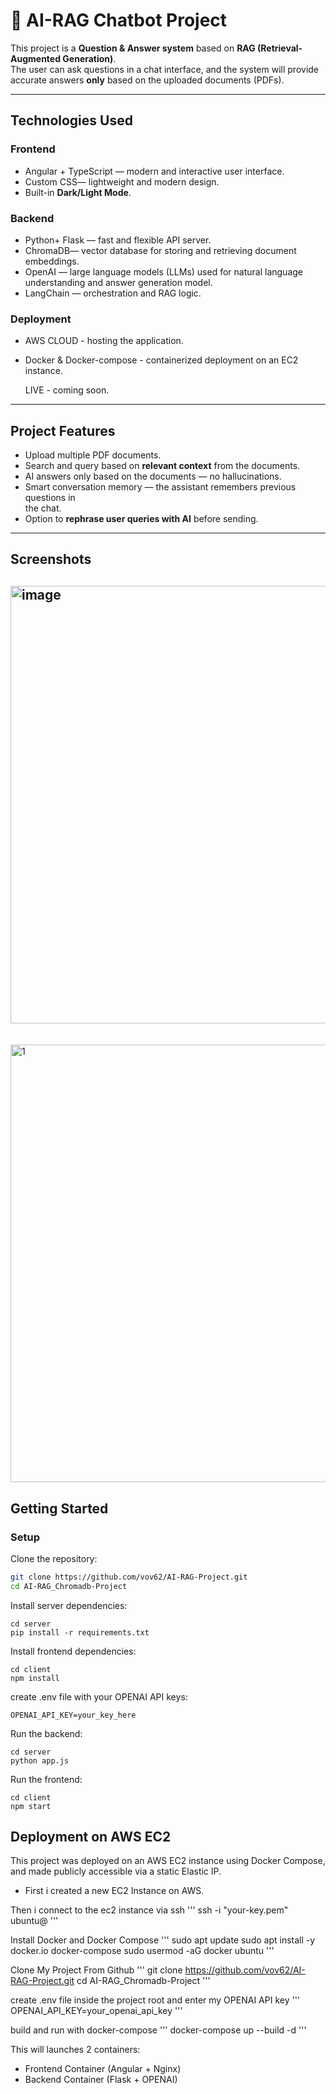 # 🤖 AI-RAG Chatbot Project

This project is a **Question & Answer system** based on **RAG (Retrieval-Augmented Generation)**.  
The user can ask questions in a chat interface, and the system will provide accurate answers **only** based on the uploaded documents (PDFs).

---

## Technologies Used

### Frontend

- Angular + TypeScript — modern and interactive user interface.
- Custom CSS— lightweight and modern design.
- Built-in **Dark/Light Mode**.

### Backend

- Python+ Flask — fast and flexible API server.
- ChromaDB— vector database for storing and retrieving document embeddings.
- OpenAI — large language models (LLMs) used for natural language
  understanding and answer generation model.
- LangChain — orchestration and RAG logic.

### Deployment

- AWS CLOUD - hosting the application.
- Docker & Docker-compose - containerized deployment on an EC2 instance.

  LIVE - coming soon.

---

## Project Features

- Upload multiple PDF documents.
- Search and query based on **relevant context** from the documents.
- AI answers only based on the documents — no hallucinations.
- Smart conversation memory — the assistant remembers previous questions in  
  the chat.
- Option to **rephrase user queries with AI** before sending.

---

## Screenshots

## <img width="700" height="auto" alt="image" src="https://github.com/user-attachments/assets/0b2c47f3-5ab3-4282-a50c-b3973df7ff78" />

<br>
<img width="700" height="auto" alt="1" src="https://github.com/user-attachments/assets/90840bfa-d8cd-45dc-a25c-e3323424ffa1" />

## Getting Started

### Setup

Clone the repository:

```bash
git clone https://github.com/vov62/AI-RAG-Project.git
cd AI-RAG_Chromadb-Project
```

Install server dependencies:

```
cd server
pip install -r requirements.txt
```

Install frontend dependencies:

```
cd client
npm install
```

create .env file with your OPENAI API keys:

```
OPENAI_API_KEY=your_key_here
```

Run the backend:

```
cd server
python app.js
```

Run the frontend:

```
cd client
npm start
```

## Deployment on AWS EC2

This project was deployed on an AWS EC2 instance using Docker Compose, and made publicly accessible via a static Elastic IP.

- First i created a new EC2 Instance on AWS.

Then i connect to the ec2 instance via ssh
'''
ssh -i "your-key.pem" ubuntu@<EC2-PUBLIC-IP>
'''

Install Docker and Docker Compose
'''
sudo apt update
sudo apt install -y docker.io docker-compose
sudo usermod -aG docker ubuntu
'''

Clone My Project From Github
'''
git clone https://github.com/vov62/AI-RAG-Project.git
cd AI-RAG_Chromadb-Project
'''

create .env file inside the project root and enter my OPENAI API key
'''
OPENAI_API_KEY=your_openai_api_key
'''

build and run with docker-compose
'''
docker-compose up --build -d
'''

This will launches 2 containers:

- Frontend Container (Angular + Nginx)
- Backend Container (Flask + OPENAI)
